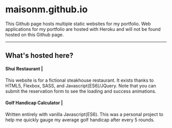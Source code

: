 # maisonm.github.io
This Github page hosts multiple static websites for my portfolio.
Web applications for my portfolio are hosted with Heroku and will not be found hosted on this Github page. 

---

## What's hosted here?

#### Shui Restaurant |
This website is for a fictional steakhouse restaurant. It exists thanks to HTML5, Flexbox, SASS, and Javascript(ES6)/JQuery. Note that you can submit the reservation form to see the loading and success animations. 

#### Golf Handicap Calculator |
Written entirely with vanilla Javascript(ES6). This was a personal project to help me quickly gauge my average golf handicap after every 5 rounds.

